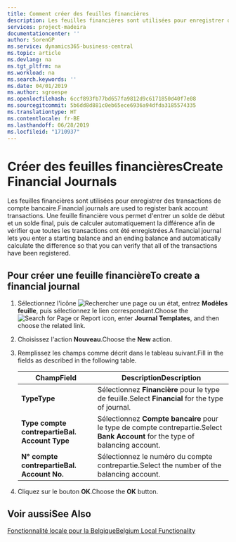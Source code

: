 ```yaml
---
title: Comment créer des feuilles financières
description: Les feuilles financières sont utilisées pour enregistrer des transactions de compte bancaire. Une feuille financière vous permet d'entrer un solde de début et un solde final, puis de calculer automatiquement la différence afin de vérifier que toutes les transactions ont été enregistrées.
services: project-madeira
documentationcenter: ''
author: SorenGP
ms.service: dynamics365-business-central
ms.topic: article
ms.devlang: na
ms.tgt_pltfrm: na
ms.workload: na
ms.search.keywords: ''
ms.date: 04/01/2019
ms.author: sgroespe
ms.openlocfilehash: 6ccf893fb77bd657fa9812d9c6171850d40f7e08
ms.sourcegitcommit: 5b6dd8d881c0eb65ece6936a94dfda3185574335
ms.translationtype: HT
ms.contentlocale: fr-BE
ms.lasthandoff: 06/28/2019
ms.locfileid: "1710937"
---
```

# <a name="create-financial-journals"></a><span data-ttu-id="7acd9-104">Créer des feuilles financières</span><span class="sxs-lookup"><span data-stu-id="7acd9-104">Create Financial Journals</span></span>
<span data-ttu-id="7acd9-105">Les feuilles financières sont utilisées pour enregistrer des transactions de compte bancaire.</span><span class="sxs-lookup"><span data-stu-id="7acd9-105">Financial journals are used to register bank account transactions.</span></span> <span data-ttu-id="7acd9-106">Une feuille financière vous permet d'entrer un solde de début et un solde final, puis de calculer automatiquement la différence afin de vérifier que toutes les transactions ont été enregistrées.</span><span class="sxs-lookup"><span data-stu-id="7acd9-106">A financial journal lets you enter a starting balance and an ending balance and automatically calculate the difference so that you can verify that all of the transactions have been registered.</span></span>  

## <a name="to-create-a-financial-journal"></a><span data-ttu-id="7acd9-107">Pour créer une feuille financière</span><span class="sxs-lookup"><span data-stu-id="7acd9-107">To create a financial journal</span></span>  

1.  <span data-ttu-id="7acd9-108">Sélectionnez l'icône ![Rechercher une page ou un état](../../media/ui-search/search_small.png "icône Rechercher une page ou un état"), entrez **Modèles feuille**, puis sélectionnez le lien correspondant.</span><span class="sxs-lookup"><span data-stu-id="7acd9-108">Choose the ![Search for Page or Report](../../media/ui-search/search_small.png "Search for Page or Report icon") icon, enter **Journal Templates**, and then choose the related link.</span></span>  
2.  <span data-ttu-id="7acd9-109">Choisissez l'action **Nouveau**.</span><span class="sxs-lookup"><span data-stu-id="7acd9-109">Choose the **New** action.</span></span>  
3.  <span data-ttu-id="7acd9-110">Remplissez les champs comme décrit dans le tableau suivant.</span><span class="sxs-lookup"><span data-stu-id="7acd9-110">Fill in the fields as described in the following table.</span></span>  

    |<span data-ttu-id="7acd9-111">Champ</span><span class="sxs-lookup"><span data-stu-id="7acd9-111">Field</span></span>|<span data-ttu-id="7acd9-112">Description</span><span class="sxs-lookup"><span data-stu-id="7acd9-112">Description</span></span>|  
    |---------------------------------|---------------------------------------|  
    |<span data-ttu-id="7acd9-113">**Type**</span><span class="sxs-lookup"><span data-stu-id="7acd9-113">**Type**</span></span>|<span data-ttu-id="7acd9-114">Sélectionnez **Financière** pour le type de feuille.</span><span class="sxs-lookup"><span data-stu-id="7acd9-114">Select **Financial** for the type of journal.</span></span>|  
    |<span data-ttu-id="7acd9-115">**Type compte contrepartie**</span><span class="sxs-lookup"><span data-stu-id="7acd9-115">**Bal. Account Type**</span></span>|<span data-ttu-id="7acd9-116">Sélectionnez **Compte bancaire** pour le type de compte contrepartie.</span><span class="sxs-lookup"><span data-stu-id="7acd9-116">Select **Bank Account** for the type of balancing account.</span></span>|  
    |<span data-ttu-id="7acd9-117">**N° compte contrepartie**</span><span class="sxs-lookup"><span data-stu-id="7acd9-117">**Bal. Account No.**</span></span>|<span data-ttu-id="7acd9-118">Sélectionnez le numéro du compte contrepartie.</span><span class="sxs-lookup"><span data-stu-id="7acd9-118">Select the number of the balancing account.</span></span>|  

4.  <span data-ttu-id="7acd9-119">Cliquez sur le bouton **OK**.</span><span class="sxs-lookup"><span data-stu-id="7acd9-119">Choose the **OK** button.</span></span>  

## <a name="see-also"></a><span data-ttu-id="7acd9-120">Voir aussi</span><span class="sxs-lookup"><span data-stu-id="7acd9-120">See Also</span></span>  
 [<span data-ttu-id="7acd9-121">Fonctionnalité locale pour la Belgique</span><span class="sxs-lookup"><span data-stu-id="7acd9-121">Belgium Local Functionality</span></span>](belgium-local-functionality.md)
